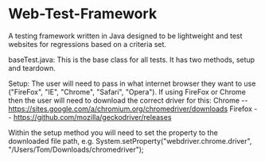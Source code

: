 # Web-Test-Framework
A testing framework written in Java designed to be lightweight and test websites for regressions based on a criteria set. 

baseTest.java:
This is the base class for all tests. It has two methods, setup and teardown.

Setup:
The user will need to pass in what internet browser they want to use ("FireFox", "IE", "Chrome", "Safari", "Opera").
If using FireFox or Chrome then the user will need to download the correct driver for this:
Chrome -- https://sites.google.com/a/chromium.org/chromedriver/downloads
Firefox -- https://github.com/mozilla/geckodriver/releases

Within the setup method you will need to set the property to the downloaded file path, e.g. 
    System.setProperty("webdriver.chrome.driver", "/Users/Tom/Downloads/chromedriver");
